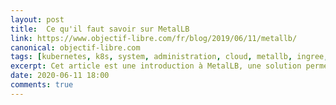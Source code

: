 ```yaml
---
layout: post
title:  Ce qu'il faut savoir sur MetalLB
link: https://www.objectif-libre.com/fr/blog/2019/06/11/metallb/
canonical: objectif-libre.com
tags: [kubernetes, k8s, system, administration, cloud, metallb, ingree, loadbalancer, objectif-libre.com]
excerpt: Cet article est une introduction à MetalLB, une solution permettant d'exposer des services si le cluster Kubernetes n'est pas déployé sur une plate-forme en cloud.
date: 2020-06-11 18:00
comments: true
---
```

